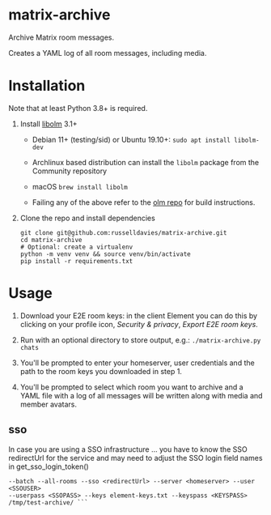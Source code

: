 # matrix-archive

Archive Matrix room messages.

Creates a YAML log of all room messages, including media.

# Installation

Note that at least Python 3.8+ is required.

1. Install [libolm](https://gitlab.matrix.org/matrix-org/olm) 3.1+

    - Debian 11+ (testing/sid) or Ubuntu 19.10+: `sudo apt install libolm-dev`

    - Archlinux based distribution can install the `libolm` package from the Community repository

    - macOS `brew install libolm`

    - Failing any of the above refer to the [olm
      repo](https://gitlab.matrix.org/matrix-org/olm) for build instructions.

2. Clone the repo and install dependencies
    ```
    git clone git@github.com:russelldavies/matrix-archive.git
    cd matrix-archive
    # Optional: create a virtualenv
    python -m venv venv && source venv/bin/activate
    pip install -r requirements.txt
    ```

# Usage

1. Download your E2E room keys: in the client Element you can do this by
   clicking on your profile icon, _Security & privacy_, _Export E2E room keys_.

2.  Run with an optional directory to store output, e.g.: `./matrix-archive.py chats`

3. You'll be prompted to enter your homeserver, user credentials and the path
   to the room keys you downloaded in step 1.

4. You'll be prompted to select which room you want to archive and a YAML file
   with a log of all messages will be written along with media and member
   avatars.

## sso
In case you are using a SSO infrastructure … you have to know the SSO redirectUrl for 
the service and may need to adjust the SSO login field names in get_sso_login_token()

```
--batch --all-rooms --sso <redirectUrl> --server <homeserver> --user <SSOUSER> 
--userpass <SSOPASS> --keys element-keys.txt --keyspass <KEYSPASS> /tmp/test-archive/ ```

